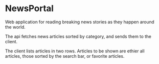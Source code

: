 # NewsPortal
Web application for reading breaking news stories as they happen around the world.

The api fetches news articles sorted by category, and sends them to the client.

The client lists articles in two rows. Articles to be shown are ethier all articles, those sorted by the search bar, or favorite articles.
